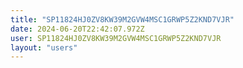 ```yaml
---
title: "SP11824HJ0ZV8KW39M2GVW4MSC1GRWP5Z2KND7VJR"
date: 2024-06-20T22:42:07.972Z
user: SP11824HJ0ZV8KW39M2GVW4MSC1GRWP5Z2KND7VJR
layout: "users"
---
```

    